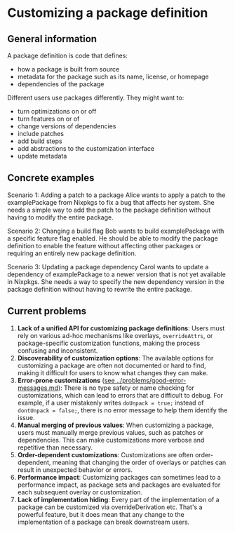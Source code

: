 # Customizing a package definition

## General information

A package definition is code that defines:

- how a package is built from source
- metadata for the package such as its name, license, or homepage
- dependencies of the package

Different users use packages differently. They might want to:

- turn optimizations on or off
- turn features on or of
- change versions of dependencies
- include patches
- add build steps
- add abstractions to the customization interface
- update metadata

## Concrete examples

Scenario 1: Adding a patch to a package
Alice wants to apply a patch to the examplePackage from Nixpkgs to fix a bug that affects her system. She needs a simple way to add the patch to the package definition without having to modify the entire package.

Scenario 2: Changing a build flag
Bob wants to build examplePackage with a specific feature flag enabled. He should be able to modify the package definition to enable the feature without affecting other packages or requiring an entirely new package definition.

Scenario 3: Updating a package dependency
Carol wants to update a dependency of examplePackage to a newer version that is not yet available in Nixpkgs. She needs a way to specify the new dependency version in the package definition without having to rewrite the entire package.

## Current problems

1. **Lack of a unified API for customizing package definitions**: Users must rely on various ad-hoc mechanisms like overlays, `overrideAttrs`, or package-specific customization functions, making the process confusing and inconsistent.
2. **Discoverability of customization options**: The available options for customizing a package are often not documented or hard to find, making it difficult for users to know what changes they can make.
3. **Error-prone customizations** ([see ../problems/good-error-messages.md](../problems/good-error-messages.md)): There is no type safety or name checking for customizations, which can lead to errors that are difficult to debug. For example, if a user mistakenly writes `doUnpack = true;` instead of `dontUnpack = false;`, there is no error message to help them identify the issue.
4. **Manual merging of previous values**: When customizing a package, users must manually merge previous values, such as patches or dependencies. This can make customizations more verbose and repetitive than necessary.
5. **Order-dependent customizations**: Customizations are often order-dependent, meaning that changing the order of overlays or patches can result in unexpected behavior or errors.
6. **Performance impact**: Customizing packages can sometimes lead to a performance impact, as package sets and packages are evaluated for each subsequent overlay or customization.
7. **Lack of implementation hiding**: Every part of the implementation of a package can be customized via overrideDerivation etc. That's a powerful feature, but it does mean that any change to the implementation of a package can break downstream users.
